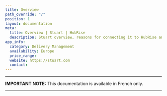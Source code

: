 ```yaml
---
title: Overview
path_override: "/"
position: 1
layout: documentation
meta:
  title: Overview | Stuart | HubRise
  description: Stuart overview, reasons for connecting it to HubRise and summary of integrated features. Synchronise data between your EPOS and your apps.
app_info:
  category: Delivery Management
  availability: Europe
  price_range:
  website: https://stuart.com
  contact:
---
```


---

**IMPORTANT NOTE:** This documentation is available <Link to="/fr/apps/stuart" addLocalePrefix={false}>in French only</Link>.

---
